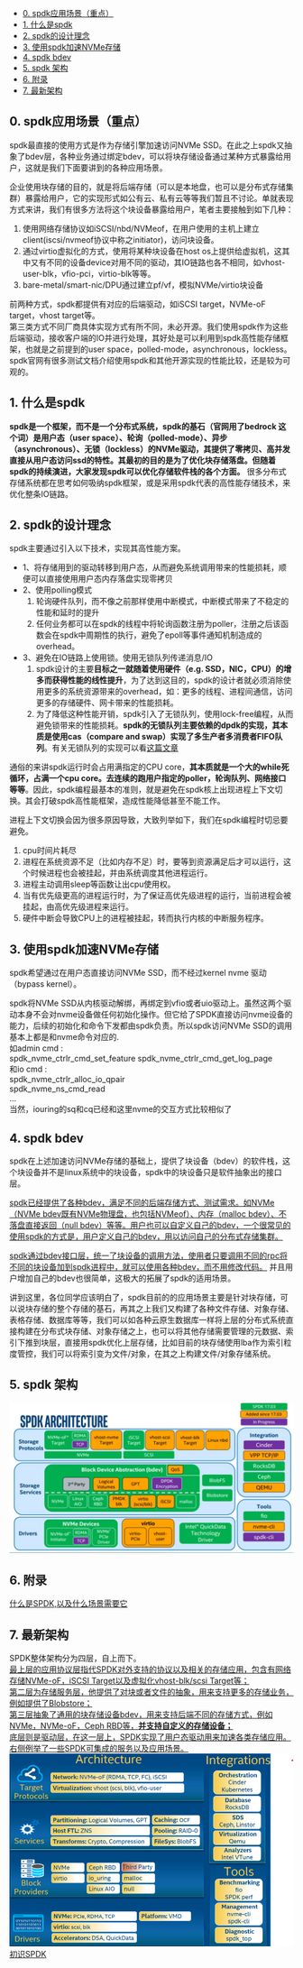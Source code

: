 <!-- TOC -->

- [0. spdk应用场景（重点）](#0-spdk应用场景重点)
- [1. 什么是spdk](#1-什么是spdk)
- [2. spdk的设计理念](#2-spdk的设计理念)
- [3. 使用spdk加速NVMe存储](#3-使用spdk加速nvme存储)
- [4. spdk bdev](#4-spdk-bdev)
- [5. spdk 架构](#5-spdk-架构)
- [6. 附录](#6-附录)
- [7. 最新架构](#7-最新架构)

<!-- /TOC -->

## 0. spdk应用场景（重点）
spdk最直接的使用方式是作为存储引擎加速访问NVMe SSD。在此之上spdk又抽象了bdev层，各种业务通过绑定bdev，可以将块存储设备通过某种方式暴露给用户，这就是我们下面要讲到的各种应用场景。

企业使用块存储的目的，就是将后端存储（可以是本地盘，也可以是分布式存储集群）暴露给用户，它的实现形式如公有云、私有云等等我们暂且不讨论。单就表现方式来讲，我们有很多方法将这个块设备暴露给用户，笔者主要接触到如下几种：

1. 使用网络存储协议如iSCSI/nbd/NVMeof，在用户使用的主机上建立client(iscsi/nvmeof协议中称之initiator)，访问块设备。
2. 通过virtio虚拟化的方式，使用将某种块设备在host os上提供给虚拟机，这其中又有不同的设备device对用不同的驱动，其IO链路也各不相同，如vhost-user-blk，vfio-pci，virtio-blk等等。  
3. bare-metal/smart-nic/DPU通过建立pf/vf，模拟NVMe/virtio块设备  

前两种方式，spdk都提供有对应的后端驱动，如iSCSI target，NVMe-oF target，vhost target等。  
第三类方式不同厂商具体实现方式有所不同，未必开源。我们使用spdk作为这些后端驱动，接收客户端的IO并进行处理，其好处是可以利用到spdk高性能存储框架，也就是之前提到的user space，polled-mode，asynchronous，lockless。  
spdk官网有很多测试文档介绍使用spdk和其他开源实现的性能比较，还是较为可观的。

## 1. 什么是spdk
**spdk是一个框架，而不是一个分布式系统，spdk的基石（官网用了bedrock 这个词）是用户态（user space）、轮询（polled-mode）、异步（asynchronous）、无锁（lockless）的NVMe驱动，其提供了零拷贝、高并发直接从用户态访问ssd的特性。其最初的目的是为了优化块存储落盘。但随着spdk的持续演进，大家发现spdk可以优化存储软件栈的各个方面。**
很多分布式存储系统都在思考如何吸纳spdk框架，或是采用spdk代表的高性能存储技术，来优化整条IO链路。

## 2. spdk的设计理念
spdk主要通过引入以下技术，实现其高性能方案。  

* 1、将存储用到的驱动转移到用户态，从而避免系统调用带来的性能损耗，顺便可以直接使用用户态内存落盘实现零拷贝  
* 2、使用polling模式  
  1. 轮询硬件队列，而不像之前那样使用中断模式，中断模式带来了不稳定的性能和延时的提升  
  2. 任何业务都可以在spdk的线程中将轮询函数注册为poller，注册之后该函数会在spdk中周期性的执行，避免了epoll等事件通知机制造成的overhead。  
* 3、避免在IO链路上使用锁。使用无锁队列传递消息/IO    
  1. spdk设计的主要**目标之一就随着使用硬件（e.g. SSD，NIC，CPU）的增多而获得性能的线性提升**，为了达到这目的，spdk的设计者就必须消除使用更多的系统资源带来的overhead，如：更多的线程、进程间通信，访问更多的存储硬件、网卡带来的性能损耗。
  2. 为了降低这种性能开销，spdk引入了无锁队列，使用lock-free编程，从而避免锁带来的性能损耗。**spdk的无锁队列主要依赖的dpdk的实现，其本质是使用cas（compare and swap）实现了多生产者多消费者FIFO队列**。有关无锁队列的实现可以看[这篇文章](https://blog.csdn.net/chen98765432101/article/details/69367633)

通俗的来讲spdk运行时会占用满指定的CPU core，**其本质就是一个大的while死循环，占满一个cpu core。去连续的跑用户指定的poller，轮询队列、网络接口等等**。因此，spdk编程最基本的准则，就是避免在spdk核上出现进程上下文切换。其会打破spdk高性能框架，造成性能降低甚至不能工作。

进程上下文切换会因为很多原因导致，大致列举如下，我们在spdk编程时切忌要避免。
1. cpu时间片耗尽  
2. 进程在系统资源不足（比如内存不足）时，要等到资源满足后才可以运行，这个时候进程也会被挂起，并由系统调度其他进程运行。  
3. 进程主动调用sleep等函数让出cpu使用权。
4. 当有优先级更高的进程运行时，为了保证高优先级进程的运行，当前进程会被挂起，由高优先级进程来运行。
5. 硬件中断会导致CPU上的进程被挂起，转而执行内核的中断服务程序。

## 3. 使用spdk加速NVMe存储
spdk希望通过在用户态直接访问NVMe SSD，而不经过kernel nvme 驱动（bypass kernel）。  

spdk将NVMe SSD从内核驱动解绑，再绑定到vfio或者uio驱动上。虽然这两个驱动本身不会对nvme设备做任何初始化操作。但它给了SPDK直接访问nvme设备的能力，后续的初始化和命令下发都由spdk负责。所以spdk访问NVMe SSD的调用基本上都是和nvme命令对应的.    
如admin cmd :  
spdk_nvme_ctrlr_cmd_set_feature spdk_nvme_ctrlr_cmd_get_log_page     
和io cmd :  
spdk_nvme_ctrlr_alloc_io_qpair   
spdk_nvme_ns_cmd_read  
...  
当然，iouring的sq和cq已经和这里nvme的交互方式比较相似了  

## 4. spdk bdev
spdk在上述加速访问NVMe存储的基础上，提供了块设备（bdev）的软件栈，这个块设备并不是linux系统中的块设备，spdk中的块设备只是软件抽象出的接口层。

<u>spdk已经提供了各种bdev，满足不同的后端存储方式、测试需求。如NVMe（NVMe bdev既有NVMe物理盘，也包括NVMeof）、内存（malloc bdev）、不落盘直接返回（null bdev）等等。用户也可以自定义自己的bdev，一个很常见的使用spdk的方式是，用户定义自己的bdev，用以访问自己的分布式存储集群。</u>

<u>spdk通过bdev接口层，统一了块设备的调用方法，使用者只要调用不同的rpc将不同的块设备加到spdk进程中，就可以使用各种bdev，而不用修改代码。</u>  并且用户增加自己的bdev也很简单，这极大的拓展了spdk的适用场景。

讲到这里，各位同学应该明白了，spdk目前的的应用场景主要是针对块存储，可以说块存储的整个存储的基石，再其之上我们又构建了各种文件存储、对象存储、表格存储、数据库等等，我们可以如各种云原生数据库一样将上层的分布式系统直接构建在分布式块存储、对象存储之上，也可以将其他存储需要管理的元数据、索引下推到块层，直接用spdk优化上层存储，比如目前的块存储使用lba作为索引粒度管控，我们可以将索引变为文件/对象，在其之上构建文件/对象存储系统。

## 5. spdk 架构
![picture 4](../../z_images/spdk-architecture.png)   


## 6. 附录
[什么是SPDK,以及什么场景需要它](https://zhuanlan.zhihu.com/p/362978954)


## 7. 最新架构
SPDK整体架构分为四层，自上而下。  
<u>最上层的应用协议层指代SPDK对外支持的协议以及相关的存储应用，包含有网络存储NVMe-oF，iSCSI Target以及虚拟化vhost-blk/scsi Target等；</u>  
<u>第二层为存储服务层，他提供了对块或者文件的抽象，用来支持更多的存储业务，例如提供了Blobstore；</u>  
<u>第三层抽象了通用的块存储设备bdev，用来支持后端不同的存储方式，例如NVMe，NVMe-oF，Ceph RBD等，**并支持自定义的存储设备；**</u>  
<u>底层则是驱动层，在这一层上，SPDK实现了用户态驱动用来加速各类存储应用。右侧例举了一些SPDK可集成的服务以及应用场景。</u>
![spdk-architecture-2022](../../z_images/spdk-architecture-2022) 
[初识SPDK](https://mp.weixin.qq.com/s/VdCSfAs7Jml8YZFjOXNkXQ)